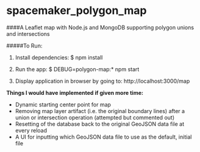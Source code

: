 # spacemaker_polygon_map
####A Leaflet map with Node.js and MongoDB supporting polygon unions and intersections

#####To Run:
1. Install dependencies:
    $ npm install

2. Run the app:
    $ DEBUG=polygon-map:* npm start

3. Display application in browser by going to: http://localhost:3000/map

**Things I would have implemented if given more time:**
- Dynamic starting center point for map
- Removing map layer artifact (i.e. the original boundary lines) after a union or intersection operation (attempted but commented out)
- Resetting of the database back to the original GeoJSON data file at every reload
- A UI for inputting which GeoJSON data file to use as the default, initial file